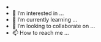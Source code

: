 -
- 👀 I’m interested in ...
- 🌱 I’m currently learning ...
- 💞️ I’m looking to collaborate on ...
- 📫 How to reach me ...

<!---
Perseusshield/Perseusshield is a ✨ special ✨ repository because its `README.md` (this file) appears on your GitHub profile.
You can click the Preview link to take a look at your changes.
--->
